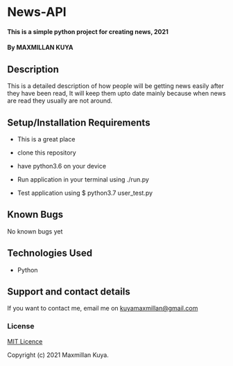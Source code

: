 # News-API
#### This is a simple python project for creating news, 2021
#### By MAXMILLAN KUYA
## Description
This is a detailed description of how people will be getting news easily after they have been read, It will keep them upto date mainly because when news are read they usually are not around.
## Setup/Installation Requirements

* This is a great place
* clone this repository

* have python3.6 on your device

* Run application in your terminal using ./run.py

* Test application using $ python3.7 user_test.py

## Known Bugs
No known bugs yet
## Technologies Used
* Python
## Support and contact details
If you want to contact me, email me on kuyamaxmillan@gmail.com
### License
[MIT Licence](https://choosealicense.com/licenses/mit/)

Copyright (c) 2021 Maxmillan Kuya.